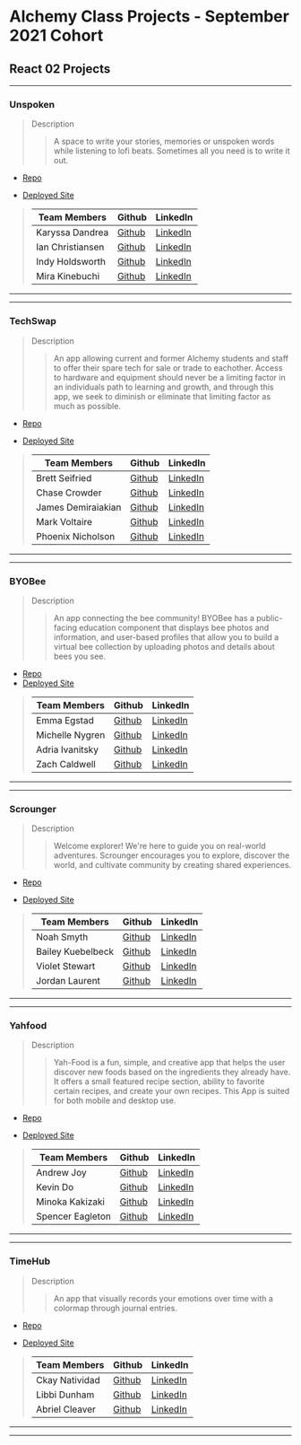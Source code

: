 # Alchemy Class Projects - September 2021 Cohort

## React 02 Projects

---

### Unspoken

> Description
>
> > A space to write your stories, memories or unspoken words while listening to lofi beats. Sometimes all you need is to write it out.

- [Repo](https://github.com/unspoken-project/unspoken)

- [Deployed Site](https://unspokenstories.netlify.app/)

> | Team Members     | Github                                       | LinkedIn                                                 |
> | ---------------- | -------------------------------------------- | -------------------------------------------------------- |
> | Karyssa Dandrea  | [Github](https://github.com/karyssa-dandrea) | [LinkedIn](https://www.linkedin.com/in/karyssa-dandrea/)      |
> | Ian Christiansen | [Github](https://github.com/ian-christiansen)                  | [LinkedIn](https://www.linkedin.com/in/ianchristiansen/) |    
> | Indy Holdsworth  | [Github](https://github.com/H-Indiana-Holdsworth)              | [LinkedIn](https://www.linkedin.com/in/h-indiana-holdsworth/)|
> | Mira Kinebuchi   | [Github](https://github.com/mira-kine)       | [LinkedIn](https://www.linkedin.com/in/mira-kinebuchi/)      |

---

---

### TechSwap

> Description
>
> > An app allowing current and former Alchemy students and staff to offer their spare tech for sale or trade to eachother. Access to hardware and equipment should never be a limiting factor in an individuals path to learning and growth, and through this app, we seek to diminish or eliminate that limiting factor as much as possible.

- [Repo](https://github.com/Alchemy-Tech-Swap/TechSwap)

- [Deployed Site](https://techswap.netlify.app/)

> | Team Members       | Github                                          | LinkedIn                                                    |
> | ------------------ | ----------------------------------------------- | ----------------------------------------------------------- |
> | Brett Seifried     | [Github](https://github.com/BrettSeifried)      | [LinkedIn](https://www.linkedin.com/in/brett-seifried/)     |
> | Chase Crowder      | [Github](https://github.com/Gcrowder93)         | [LinkedIn](https://www.linkedin.com/in/gregory-crowder/)    |
> | James Demiraiakian | [Github](https://github.com/james-demiraiakian) | [LinkedIn](https://www.linkedin.com/in/james-demiraiakian/) |
> | Mark Voltaire      | [Github](https://github.com/markjvoltaire)      | [LinkedIn](https://www.linkedin.com/in/mark-voltaire-4907091bb/)                                                |
> | Phoenix Nicholson  | [Github](https://github.com/phoenix-nicholson)  | [LinkedIn](https://www.linkedin.com/in/phoenix-nicholson/)  |

---

---

### BYOBee

> Description
>
> > An app connecting the bee community! BYOBee has a public-facing education component that displays bee photos and information, and user-based profiles that allow you to build a virtual bee collection by uploading photos and details about bees you see.

- [Repo](https://github.com/BYOBee-Project/BYOBee)
- [Deployed Site](https://byobee.netlify.app/)

> | Team Members    | Github                                       | LinkedIn                                                |
> | --------------- | -------------------------------------------- | ------------------------------------------------------- |
> | Emma Egstad     | [Github](https://github.com/emmaegstad)      | [LinkedIn](https://www.linkedin.com/in/emmaegstad)      |
> | Michelle Nygren | [Github](https://github.com/michellerenehey) | [LinkedIn](https://www.linkedin.com/in/michellenygren/) |
> | Adria Ivanitsky | [Github](https://github.com/adriaivanitsky)  | [LinkedIn](https://www.linkedin.com/in/adriaivanitsky)  |
> | Zach Caldwell   | [Github](https://github.com/zcaldwell)       | [LinkedIn](https://www.linkedin.com/in/zach-caldwell)   |

---

---

### Scrounger

> Description
>
> > Welcome explorer! We're here to guide you on real-world adventures. Scrounger encourages you to explore, discover the world, and cultivate community by creating shared experiences.

- [Repo](https://github.com/scavengers-club/scrounger)

- [Deployed Site](https://scrounger.netlify.app/)

> | Team Members      | Github                                   | LinkedIn                                                    |
> | ----------------- | ---------------------------------------- | ----------------------------------------------------------- |
> | Noah Smyth        | [Github](https://github.com/NoahDeltoroSmyth)               | [LinkedIn](https://www.linkedin.com/in/noahdeltorosmyth/) |
> | Bailey Kuebelbeck | [Github](https://github.com/baileykue)   | [LinkedIn](https://www.linkedin.com/in/bailey-kuebelbeck/)  |
> | Violet Stewart    | [Github](https://github.com/VioletKatrinStewart)                               | [LinkedIn](https://www.linkedin.com/in/violet-katrin-stewart/)                                                |
> | Jordan Laurent    | [Github](https://github.com/jlaurentpdx) | [LinkedIn](https://www.linkedin.com/in/jordan-laurent-pdx/) |

---

---

### Yahfood

> Description
>
> > Yah-Food is a fun, simple, and creative app that helps the user discover new foods based on the ingredients they already have. It offers a small featured recipe section, ability to favorite certain recipes, and create your own recipes. This App is suited for both mobile and desktop use.

- [Repo](https://github.com/Yah-food/Yahfood-final)

- [Deployed Site](https://hopeful-curie-14d366.netlify.app/)

> | Team Members     | Github                                        | LinkedIn                                                 |
> | ---------------- | --------------------------------------------- | -------------------------------------------------------- |
> | Andrew Joy       | [Github](https://github.com/ajoy267)                                    | [LinkedIn](https://www.linkedin.com/in/andrewjoy12/)                                             |
> | Kevin Do         | [Github](https://github.com/kevindo1)         | [LinkedIn](https://www.linkedin.com/in/kdo/)             |
> | Minoka Kakizaki  | [Github](https://github.com/kakizaki55)       | [LinkedIn](https://www.linkedin.com/in/minoka-kakizaki/) |
> | Spencer Eagleton | [Github](https://github.com/spencer-eagleton) | [LinkedIn](https://www.linkedin.com/in/spencer-eagleton/)                                             |

---

---

### TimeHub

> Description
>
> > An app that visually records your emotions over time with a colormap through journal entries.

- [Repo](https://github.com/Time-Hub-App/Time-Hub-App)

- [Deployed Site](https://time-hub-2.netlify.app/)

> | Team Members | Github     | LinkedIn     |
> | ------------ | ---------- | ------------ |
> |  Ckay Natividad         | [Github](https://github.com/ckaynatividad) | [LinkedIn](https://www.linkedin.com/in/ckaynatividad) |
> | Libbi Dunham         | [Github](https://github.com/Libbi-Dunham) | [LinkedIn](https://www.linkedin.com/in/libbi-dunham/) |
> | Abriel Cleaver         | [Github](https://github.com/abrielcleaver) | [LinkedIn](https://www.linkedin.com/in/abrielcleaver/) |


---

---






